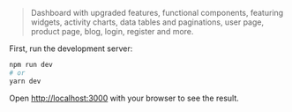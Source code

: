 

> Dashboard with upgraded features, functional components, featuring widgets, activity charts, data tables and paginations, user page, product page, blog, login, register and more.


First, run the development server:

```bash
npm run dev
# or
yarn dev
```

Open [http://localhost:3000](http://localhost:3000) with your browser to see the result.


